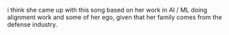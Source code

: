 i think she came up with this song based on her work in AI / ML doing alignment work and some of her ego, given that her family comes from the defense industry.